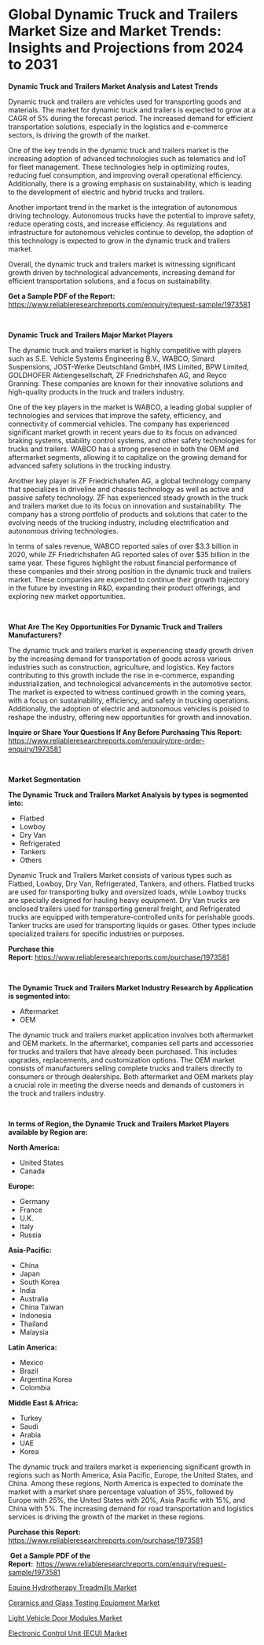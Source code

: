 <p><h1>Global Dynamic Truck and Trailers Market Size and Market Trends: Insights and Projections from 2024 to 2031</h1></p><p><strong>Dynamic Truck and Trailers Market Analysis and Latest Trends</strong></p>
<p><p>Dynamic truck and trailers are vehicles used for transporting goods and materials. The market for dynamic truck and trailers is expected to grow at a CAGR of 5% during the forecast period. The increased demand for efficient transportation solutions, especially in the logistics and e-commerce sectors, is driving the growth of the market. </p><p>One of the key trends in the dynamic truck and trailers market is the increasing adoption of advanced technologies such as telematics and IoT for fleet management. These technologies help in optimizing routes, reducing fuel consumption, and improving overall operational efficiency. Additionally, there is a growing emphasis on sustainability, which is leading to the development of electric and hybrid trucks and trailers. </p><p>Another important trend in the market is the integration of autonomous driving technology. Autonomous trucks have the potential to improve safety, reduce operating costs, and increase efficiency. As regulations and infrastructure for autonomous vehicles continue to develop, the adoption of this technology is expected to grow in the dynamic truck and trailers market.</p><p>Overall, the dynamic truck and trailers market is witnessing significant growth driven by technological advancements, increasing demand for efficient transportation solutions, and a focus on sustainability.</p></p>
<p><strong>Get a Sample PDF of the Report:&nbsp;</strong> <a href="https://www.reliableresearchreports.com/enquiry/request-sample/1973581">https://www.reliableresearchreports.com/enquiry/request-sample/1973581</a></p>
<p>&nbsp;</p>
<p><strong>Dynamic Truck and Trailers Major Market Players</strong></p>
<p><p>The dynamic truck and trailers market is highly competitive with players such as S.E. Vehicle Systems Engineering B.V., WABCO, Simard Suspensions, JOST-Werke Deutschland GmbH, IMS Limited, BPW Limited, GOLDHOFER Aktiengesellschaft, ZF Friedrichshafen AG, and Reyco Granning. These companies are known for their innovative solutions and high-quality products in the truck and trailers industry.</p><p>One of the key players in the market is WABCO, a leading global supplier of technologies and services that improve the safety, efficiency, and connectivity of commercial vehicles. The company has experienced significant market growth in recent years due to its focus on advanced braking systems, stability control systems, and other safety technologies for trucks and trailers. WABCO has a strong presence in both the OEM and aftermarket segments, allowing it to capitalize on the growing demand for advanced safety solutions in the trucking industry.</p><p>Another key player is ZF Friedrichshafen AG, a global technology company that specializes in driveline and chassis technology as well as active and passive safety technology. ZF has experienced steady growth in the truck and trailers market due to its focus on innovation and sustainability. The company has a strong portfolio of products and solutions that cater to the evolving needs of the trucking industry, including electrification and autonomous driving technologies.</p><p>In terms of sales revenue, WABCO reported sales of over $3.3 billion in 2020, while ZF Friedrichshafen AG reported sales of over $35 billion in the same year. These figures highlight the robust financial performance of these companies and their strong position in the dynamic truck and trailers market. These companies are expected to continue their growth trajectory in the future by investing in R&D, expanding their product offerings, and exploring new market opportunities.</p></p>
<p>&nbsp;</p>
<p><strong>What Are The Key Opportunities For Dynamic Truck and Trailers Manufacturers?</strong></p>
<p><p>The dynamic truck and trailers market is experiencing steady growth driven by the increasing demand for transportation of goods across various industries such as construction, agriculture, and logistics. Key factors contributing to this growth include the rise in e-commerce, expanding industrialization, and technological advancements in the automotive sector. The market is expected to witness continued growth in the coming years, with a focus on sustainability, efficiency, and safety in trucking operations. Additionally, the adoption of electric and autonomous vehicles is poised to reshape the industry, offering new opportunities for growth and innovation.</p></p>
<p><strong>Inquire or Share Your Questions If Any Before Purchasing This Report:</strong> <a href="https://www.reliableresearchreports.com/enquiry/pre-order-enquiry/1973581">https://www.reliableresearchreports.com/enquiry/pre-order-enquiry/1973581</a></p>
<p>&nbsp;</p>
<p><strong>Market Segmentation</strong></p>
<p><strong>The Dynamic Truck and Trailers Market Analysis by types is segmented into:</strong></p>
<p><ul><li>Flatbed</li><li>Lowboy</li><li>Dry Van</li><li>Refrigerated</li><li>Tankers</li><li>Others</li></ul></p>
<p><p>Dynamic Truck and Trailers Market consists of various types such as Flatbed, Lowboy, Dry Van, Refrigerated, Tankers, and others. Flatbed trucks are used for transporting bulky and oversized loads, while Lowboy trucks are specially designed for hauling heavy equipment. Dry Van trucks are enclosed trailers used for transporting general freight, and Refrigerated trucks are equipped with temperature-controlled units for perishable goods. Tanker trucks are used for transporting liquids or gases. Other types include specialized trailers for specific industries or purposes.</p></p>
<p><strong>Purchase this Report:&nbsp;</strong><a href="https://www.reliableresearchreports.com/purchase/1973581">https://www.reliableresearchreports.com/purchase/1973581</a></p>
<p>&nbsp;</p>
<p><strong>The Dynamic Truck and Trailers Market Industry Research by Application is segmented into:</strong></p>
<p><ul><li>Aftermarket</li><li>OEM</li></ul></p>
<p><p>The dynamic truck and trailers market application involves both aftermarket and OEM markets. In the aftermarket, companies sell parts and accessories for trucks and trailers that have already been purchased. This includes upgrades, replacements, and customization options. The OEM market consists of manufacturers selling complete trucks and trailers directly to consumers or through dealerships. Both aftermarket and OEM markets play a crucial role in meeting the diverse needs and demands of customers in the truck and trailers industry.</p></p>
<p>&nbsp;</p>
<p><strong>In terms of Region, the Dynamic Truck and Trailers Market Players available by Region are:</strong></p>
<p>
    <p> <strong> North America: </strong>
        <ul>
            <li>United States</li>
            <li>Canada</li>
        </ul>
        </p> 
    <p> <strong> Europe: </strong>
        <ul>
            <li>Germany</li>
            <li>France</li>
            <li>U.K.</li>
            <li>Italy</li>
            <li>Russia</li>
        </ul>
        </p> 
    <p> <strong> Asia-Pacific: </strong>
        <ul>
            <li>China</li>
            <li>Japan</li>
            <li>South Korea</li>
            <li>India</li>
            <li>Australia</li>
            <li>China Taiwan</li>
            <li>Indonesia</li>
            <li>Thailand</li>
            <li>Malaysia</li>
        </ul>
        </p> 
    <p> <strong> Latin America: </strong>
        <ul>
            <li>Mexico</li>
            <li>Brazil</li>
            <li>Argentina Korea</li>
            <li>Colombia</li>
        </ul>
        </p> 
    <p> <strong> Middle East & Africa: </strong>
        <ul>
            <li>Turkey</li>
            <li>Saudi</li>
            <li>Arabia</li>
            <li>UAE</li>
            <li>Korea</li>
        </ul>
    </p>
    </p>
<p><p>The dynamic truck and trailers market is experiencing significant growth in regions such as North America, Asia Pacific, Europe, the United States, and China. Among these regions, North America is expected to dominate the market with a market share percentage valuation of 35%, followed by Europe with 25%, the United States with 20%, Asia Pacific with 15%, and China with 5%. The increasing demand for road transportation and logistics services is driving the growth of the market in these regions.</p></p>
<p><strong>Purchase this Report: </strong><a href="https://www.reliableresearchreports.com/purchase/1973581">https://www.reliableresearchreports.com/purchase/1973581</a></p>
<p>&nbsp;<strong>Get a Sample PDF of the Report:&nbsp;&nbsp;</strong><a href="https://www.reliableresearchreports.com/enquiry/request-sample/1973581">https://www.reliableresearchreports.com/enquiry/request-sample/1973581</a></p>
<p><strong></strong></p>
<p><p><a href="https://valiant-lunge-8fe.notion.site/Equine-Hydrotherapy-Treadmills-Market-Analysis-and-Market-Size-Global-Industry-Overview-Market-Seg-cbba7875d56f4aec87002925bd93ae2f">Equine Hydrotherapy Treadmills Market</a></p><p><a href="https://view.publitas.com/reportprime-1/decoding-the-ceramics-and-glass-testing-equipment-market-a-deep-dive-into-the-latest-market-trends-market-segmentation-and-competitive-analysis/">Ceramics and Glass Testing Equipment Market</a></p><p><a href="https://github.com/joannagoyvaerts/Market-Research-Report-List-1/blob/main/light-vehicle-door-modules-market.md">Light Vehicle Door Modules Market</a></p><p><a href="https://github.com/lubmix/Market-Research-Report-List-1/blob/main/electronic-control-unit-ecu-market.md">Electronic Control Unit (ECU) Market</a></p></p>